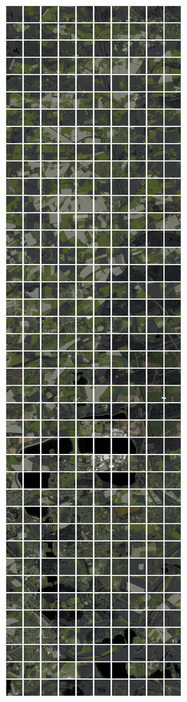 <html>
<div>
<img src="https://github.com/HakkaTjakka/NL_TILE_MAP/blob/main/18/623/-1023/r.6230.-10230.png" height="44" width="44">
<img src="https://github.com/HakkaTjakka/NL_TILE_MAP/blob/main/18/623/-1023/r.6231.-10230.png" height="44" width="44">
<img src="https://github.com/HakkaTjakka/NL_TILE_MAP/blob/main/18/623/-1023/r.6232.-10230.png" height="44" width="44">
<img src="https://github.com/HakkaTjakka/NL_TILE_MAP/blob/main/18/623/-1023/r.6233.-10230.png" height="44" width="44">
<img src="https://github.com/HakkaTjakka/NL_TILE_MAP/blob/main/18/623/-1023/r.6234.-10230.png" height="44" width="44">
<img src="https://github.com/HakkaTjakka/NL_TILE_MAP/blob/main/18/623/-1023/r.6235.-10230.png" height="44" width="44">
<img src="https://github.com/HakkaTjakka/NL_TILE_MAP/blob/main/18/623/-1023/r.6236.-10230.png" height="44" width="44">
<img src="https://github.com/HakkaTjakka/NL_TILE_MAP/blob/main/18/623/-1023/r.6237.-10230.png" height="44" width="44">
<img src="https://github.com/HakkaTjakka/NL_TILE_MAP/blob/main/18/623/-1023/r.6238.-10230.png" height="44" width="44">
<img src="https://github.com/HakkaTjakka/NL_TILE_MAP/blob/main/18/623/-1023/r.6239.-10230.png" height="44" width="44">
<img src="https://github.com/HakkaTjakka/NL_TILE_MAP/blob/main/18/624/-1023/r.6240.-10230.png" height="44" width="44">
<img src="https://github.com/HakkaTjakka/NL_TILE_MAP/blob/main/18/624/-1023/r.6241.-10230.png" height="44" width="44">
<img src="https://github.com/HakkaTjakka/NL_TILE_MAP/blob/main/18/624/-1023/r.6242.-10230.png" height="44" width="44">
<img src="https://github.com/HakkaTjakka/NL_TILE_MAP/blob/main/18/624/-1023/r.6243.-10230.png" height="44" width="44">
<img src="https://github.com/HakkaTjakka/NL_TILE_MAP/blob/main/18/624/-1023/r.6244.-10230.png" height="44" width="44">
<img src="https://github.com/HakkaTjakka/NL_TILE_MAP/blob/main/18/624/-1023/r.6245.-10230.png" height="44" width="44">
<img src="https://github.com/HakkaTjakka/NL_TILE_MAP/blob/main/18/624/-1023/r.6246.-10230.png" height="44" width="44">
<img src="https://github.com/HakkaTjakka/NL_TILE_MAP/blob/main/18/624/-1023/r.6247.-10230.png" height="44" width="44">
<img src="https://github.com/HakkaTjakka/NL_TILE_MAP/blob/main/18/624/-1023/r.6248.-10230.png" height="44" width="44">
<img src="https://github.com/HakkaTjakka/NL_TILE_MAP/blob/main/18/624/-1023/r.6249.-10230.png" height="44" width="44">
<br>
<img src="https://github.com/HakkaTjakka/NL_TILE_MAP/blob/main/18/623/-1023/r.6230.-10229.png" height="44" width="44">
<img src="https://github.com/HakkaTjakka/NL_TILE_MAP/blob/main/18/623/-1023/r.6231.-10229.png" height="44" width="44">
<img src="https://github.com/HakkaTjakka/NL_TILE_MAP/blob/main/18/623/-1023/r.6232.-10229.png" height="44" width="44">
<img src="https://github.com/HakkaTjakka/NL_TILE_MAP/blob/main/18/623/-1023/r.6233.-10229.png" height="44" width="44">
<img src="https://github.com/HakkaTjakka/NL_TILE_MAP/blob/main/18/623/-1023/r.6234.-10229.png" height="44" width="44">
<img src="https://github.com/HakkaTjakka/NL_TILE_MAP/blob/main/18/623/-1023/r.6235.-10229.png" height="44" width="44">
<img src="https://github.com/HakkaTjakka/NL_TILE_MAP/blob/main/18/623/-1023/r.6236.-10229.png" height="44" width="44">
<img src="https://github.com/HakkaTjakka/NL_TILE_MAP/blob/main/18/623/-1023/r.6237.-10229.png" height="44" width="44">
<img src="https://github.com/HakkaTjakka/NL_TILE_MAP/blob/main/18/623/-1023/r.6238.-10229.png" height="44" width="44">
<img src="https://github.com/HakkaTjakka/NL_TILE_MAP/blob/main/18/623/-1023/r.6239.-10229.png" height="44" width="44">
<img src="https://github.com/HakkaTjakka/NL_TILE_MAP/blob/main/18/624/-1023/r.6240.-10229.png" height="44" width="44">
<img src="https://github.com/HakkaTjakka/NL_TILE_MAP/blob/main/18/624/-1023/r.6241.-10229.png" height="44" width="44">
<img src="https://github.com/HakkaTjakka/NL_TILE_MAP/blob/main/18/624/-1023/r.6242.-10229.png" height="44" width="44">
<img src="https://github.com/HakkaTjakka/NL_TILE_MAP/blob/main/18/624/-1023/r.6243.-10229.png" height="44" width="44">
<img src="https://github.com/HakkaTjakka/NL_TILE_MAP/blob/main/18/624/-1023/r.6244.-10229.png" height="44" width="44">
<img src="https://github.com/HakkaTjakka/NL_TILE_MAP/blob/main/18/624/-1023/r.6245.-10229.png" height="44" width="44">
<img src="https://github.com/HakkaTjakka/NL_TILE_MAP/blob/main/18/624/-1023/r.6246.-10229.png" height="44" width="44">
<img src="https://github.com/HakkaTjakka/NL_TILE_MAP/blob/main/18/624/-1023/r.6247.-10229.png" height="44" width="44">
<img src="https://github.com/HakkaTjakka/NL_TILE_MAP/blob/main/18/624/-1023/r.6248.-10229.png" height="44" width="44">
<img src="https://github.com/HakkaTjakka/NL_TILE_MAP/blob/main/18/624/-1023/r.6249.-10229.png" height="44" width="44">
<br>
<img src="https://github.com/HakkaTjakka/NL_TILE_MAP/blob/main/18/623/-1023/r.6230.-10228.png" height="44" width="44">
<img src="https://github.com/HakkaTjakka/NL_TILE_MAP/blob/main/18/623/-1023/r.6231.-10228.png" height="44" width="44">
<img src="https://github.com/HakkaTjakka/NL_TILE_MAP/blob/main/18/623/-1023/r.6232.-10228.png" height="44" width="44">
<img src="https://github.com/HakkaTjakka/NL_TILE_MAP/blob/main/18/623/-1023/r.6233.-10228.png" height="44" width="44">
<img src="https://github.com/HakkaTjakka/NL_TILE_MAP/blob/main/18/623/-1023/r.6234.-10228.png" height="44" width="44">
<img src="https://github.com/HakkaTjakka/NL_TILE_MAP/blob/main/18/623/-1023/r.6235.-10228.png" height="44" width="44">
<img src="https://github.com/HakkaTjakka/NL_TILE_MAP/blob/main/18/623/-1023/r.6236.-10228.png" height="44" width="44">
<img src="https://github.com/HakkaTjakka/NL_TILE_MAP/blob/main/18/623/-1023/r.6237.-10228.png" height="44" width="44">
<img src="https://github.com/HakkaTjakka/NL_TILE_MAP/blob/main/18/623/-1023/r.6238.-10228.png" height="44" width="44">
<img src="https://github.com/HakkaTjakka/NL_TILE_MAP/blob/main/18/623/-1023/r.6239.-10228.png" height="44" width="44">
<img src="https://github.com/HakkaTjakka/NL_TILE_MAP/blob/main/18/624/-1023/r.6240.-10228.png" height="44" width="44">
<img src="https://github.com/HakkaTjakka/NL_TILE_MAP/blob/main/18/624/-1023/r.6241.-10228.png" height="44" width="44">
<img src="https://github.com/HakkaTjakka/NL_TILE_MAP/blob/main/18/624/-1023/r.6242.-10228.png" height="44" width="44">
<img src="https://github.com/HakkaTjakka/NL_TILE_MAP/blob/main/18/624/-1023/r.6243.-10228.png" height="44" width="44">
<img src="https://github.com/HakkaTjakka/NL_TILE_MAP/blob/main/18/624/-1023/r.6244.-10228.png" height="44" width="44">
<img src="https://github.com/HakkaTjakka/NL_TILE_MAP/blob/main/18/624/-1023/r.6245.-10228.png" height="44" width="44">
<img src="https://github.com/HakkaTjakka/NL_TILE_MAP/blob/main/18/624/-1023/r.6246.-10228.png" height="44" width="44">
<img src="https://github.com/HakkaTjakka/NL_TILE_MAP/blob/main/18/624/-1023/r.6247.-10228.png" height="44" width="44">
<img src="https://github.com/HakkaTjakka/NL_TILE_MAP/blob/main/18/624/-1023/r.6248.-10228.png" height="44" width="44">
<img src="https://github.com/HakkaTjakka/NL_TILE_MAP/blob/main/18/624/-1023/r.6249.-10228.png" height="44" width="44">
<br>
<img src="https://github.com/HakkaTjakka/NL_TILE_MAP/blob/main/18/623/-1023/r.6230.-10227.png" height="44" width="44">
<img src="https://github.com/HakkaTjakka/NL_TILE_MAP/blob/main/18/623/-1023/r.6231.-10227.png" height="44" width="44">
<img src="https://github.com/HakkaTjakka/NL_TILE_MAP/blob/main/18/623/-1023/r.6232.-10227.png" height="44" width="44">
<img src="https://github.com/HakkaTjakka/NL_TILE_MAP/blob/main/18/623/-1023/r.6233.-10227.png" height="44" width="44">
<img src="https://github.com/HakkaTjakka/NL_TILE_MAP/blob/main/18/623/-1023/r.6234.-10227.png" height="44" width="44">
<img src="https://github.com/HakkaTjakka/NL_TILE_MAP/blob/main/18/623/-1023/r.6235.-10227.png" height="44" width="44">
<img src="https://github.com/HakkaTjakka/NL_TILE_MAP/blob/main/18/623/-1023/r.6236.-10227.png" height="44" width="44">
<img src="https://github.com/HakkaTjakka/NL_TILE_MAP/blob/main/18/623/-1023/r.6237.-10227.png" height="44" width="44">
<img src="https://github.com/HakkaTjakka/NL_TILE_MAP/blob/main/18/623/-1023/r.6238.-10227.png" height="44" width="44">
<img src="https://github.com/HakkaTjakka/NL_TILE_MAP/blob/main/18/623/-1023/r.6239.-10227.png" height="44" width="44">
<img src="https://github.com/HakkaTjakka/NL_TILE_MAP/blob/main/18/624/-1023/r.6240.-10227.png" height="44" width="44">
<img src="https://github.com/HakkaTjakka/NL_TILE_MAP/blob/main/18/624/-1023/r.6241.-10227.png" height="44" width="44">
<img src="https://github.com/HakkaTjakka/NL_TILE_MAP/blob/main/18/624/-1023/r.6242.-10227.png" height="44" width="44">
<img src="https://github.com/HakkaTjakka/NL_TILE_MAP/blob/main/18/624/-1023/r.6243.-10227.png" height="44" width="44">
<img src="https://github.com/HakkaTjakka/NL_TILE_MAP/blob/main/18/624/-1023/r.6244.-10227.png" height="44" width="44">
<img src="https://github.com/HakkaTjakka/NL_TILE_MAP/blob/main/18/624/-1023/r.6245.-10227.png" height="44" width="44">
<img src="https://github.com/HakkaTjakka/NL_TILE_MAP/blob/main/18/624/-1023/r.6246.-10227.png" height="44" width="44">
<img src="https://github.com/HakkaTjakka/NL_TILE_MAP/blob/main/18/624/-1023/r.6247.-10227.png" height="44" width="44">
<img src="https://github.com/HakkaTjakka/NL_TILE_MAP/blob/main/18/624/-1023/r.6248.-10227.png" height="44" width="44">
<img src="https://github.com/HakkaTjakka/NL_TILE_MAP/blob/main/18/624/-1023/r.6249.-10227.png" height="44" width="44">
<br>
<img src="https://github.com/HakkaTjakka/NL_TILE_MAP/blob/main/18/623/-1023/r.6230.-10226.png" height="44" width="44">
<img src="https://github.com/HakkaTjakka/NL_TILE_MAP/blob/main/18/623/-1023/r.6231.-10226.png" height="44" width="44">
<img src="https://github.com/HakkaTjakka/NL_TILE_MAP/blob/main/18/623/-1023/r.6232.-10226.png" height="44" width="44">
<img src="https://github.com/HakkaTjakka/NL_TILE_MAP/blob/main/18/623/-1023/r.6233.-10226.png" height="44" width="44">
<img src="https://github.com/HakkaTjakka/NL_TILE_MAP/blob/main/18/623/-1023/r.6234.-10226.png" height="44" width="44">
<img src="https://github.com/HakkaTjakka/NL_TILE_MAP/blob/main/18/623/-1023/r.6235.-10226.png" height="44" width="44">
<img src="https://github.com/HakkaTjakka/NL_TILE_MAP/blob/main/18/623/-1023/r.6236.-10226.png" height="44" width="44">
<img src="https://github.com/HakkaTjakka/NL_TILE_MAP/blob/main/18/623/-1023/r.6237.-10226.png" height="44" width="44">
<img src="https://github.com/HakkaTjakka/NL_TILE_MAP/blob/main/18/623/-1023/r.6238.-10226.png" height="44" width="44">
<img src="https://github.com/HakkaTjakka/NL_TILE_MAP/blob/main/18/623/-1023/r.6239.-10226.png" height="44" width="44">
<img src="https://github.com/HakkaTjakka/NL_TILE_MAP/blob/main/18/624/-1023/r.6240.-10226.png" height="44" width="44">
<img src="https://github.com/HakkaTjakka/NL_TILE_MAP/blob/main/18/624/-1023/r.6241.-10226.png" height="44" width="44">
<img src="https://github.com/HakkaTjakka/NL_TILE_MAP/blob/main/18/624/-1023/r.6242.-10226.png" height="44" width="44">
<img src="https://github.com/HakkaTjakka/NL_TILE_MAP/blob/main/18/624/-1023/r.6243.-10226.png" height="44" width="44">
<img src="https://github.com/HakkaTjakka/NL_TILE_MAP/blob/main/18/624/-1023/r.6244.-10226.png" height="44" width="44">
<img src="https://github.com/HakkaTjakka/NL_TILE_MAP/blob/main/18/624/-1023/r.6245.-10226.png" height="44" width="44">
<img src="https://github.com/HakkaTjakka/NL_TILE_MAP/blob/main/18/624/-1023/r.6246.-10226.png" height="44" width="44">
<img src="https://github.com/HakkaTjakka/NL_TILE_MAP/blob/main/18/624/-1023/r.6247.-10226.png" height="44" width="44">
<img src="https://github.com/HakkaTjakka/NL_TILE_MAP/blob/main/18/624/-1023/r.6248.-10226.png" height="44" width="44">
<img src="https://github.com/HakkaTjakka/NL_TILE_MAP/blob/main/18/624/-1023/r.6249.-10226.png" height="44" width="44">
<br>
<img src="https://github.com/HakkaTjakka/NL_TILE_MAP/blob/main/18/623/-1023/r.6230.-10225.png" height="44" width="44">
<img src="https://github.com/HakkaTjakka/NL_TILE_MAP/blob/main/18/623/-1023/r.6231.-10225.png" height="44" width="44">
<img src="https://github.com/HakkaTjakka/NL_TILE_MAP/blob/main/18/623/-1023/r.6232.-10225.png" height="44" width="44">
<img src="https://github.com/HakkaTjakka/NL_TILE_MAP/blob/main/18/623/-1023/r.6233.-10225.png" height="44" width="44">
<img src="https://github.com/HakkaTjakka/NL_TILE_MAP/blob/main/18/623/-1023/r.6234.-10225.png" height="44" width="44">
<img src="https://github.com/HakkaTjakka/NL_TILE_MAP/blob/main/18/623/-1023/r.6235.-10225.png" height="44" width="44">
<img src="https://github.com/HakkaTjakka/NL_TILE_MAP/blob/main/18/623/-1023/r.6236.-10225.png" height="44" width="44">
<img src="https://github.com/HakkaTjakka/NL_TILE_MAP/blob/main/18/623/-1023/r.6237.-10225.png" height="44" width="44">
<img src="https://github.com/HakkaTjakka/NL_TILE_MAP/blob/main/18/623/-1023/r.6238.-10225.png" height="44" width="44">
<img src="https://github.com/HakkaTjakka/NL_TILE_MAP/blob/main/18/623/-1023/r.6239.-10225.png" height="44" width="44">
<img src="https://github.com/HakkaTjakka/NL_TILE_MAP/blob/main/18/624/-1023/r.6240.-10225.png" height="44" width="44">
<img src="https://github.com/HakkaTjakka/NL_TILE_MAP/blob/main/18/624/-1023/r.6241.-10225.png" height="44" width="44">
<img src="https://github.com/HakkaTjakka/NL_TILE_MAP/blob/main/18/624/-1023/r.6242.-10225.png" height="44" width="44">
<img src="https://github.com/HakkaTjakka/NL_TILE_MAP/blob/main/18/624/-1023/r.6243.-10225.png" height="44" width="44">
<img src="https://github.com/HakkaTjakka/NL_TILE_MAP/blob/main/18/624/-1023/r.6244.-10225.png" height="44" width="44">
<img src="https://github.com/HakkaTjakka/NL_TILE_MAP/blob/main/18/624/-1023/r.6245.-10225.png" height="44" width="44">
<img src="https://github.com/HakkaTjakka/NL_TILE_MAP/blob/main/18/624/-1023/r.6246.-10225.png" height="44" width="44">
<img src="https://github.com/HakkaTjakka/NL_TILE_MAP/blob/main/18/624/-1023/r.6247.-10225.png" height="44" width="44">
<img src="https://github.com/HakkaTjakka/NL_TILE_MAP/blob/main/18/624/-1023/r.6248.-10225.png" height="44" width="44">
<img src="https://github.com/HakkaTjakka/NL_TILE_MAP/blob/main/18/624/-1023/r.6249.-10225.png" height="44" width="44">
<br>
<img src="https://github.com/HakkaTjakka/NL_TILE_MAP/blob/main/18/623/-1023/r.6230.-10224.png" height="44" width="44">
<img src="https://github.com/HakkaTjakka/NL_TILE_MAP/blob/main/18/623/-1023/r.6231.-10224.png" height="44" width="44">
<img src="https://github.com/HakkaTjakka/NL_TILE_MAP/blob/main/18/623/-1023/r.6232.-10224.png" height="44" width="44">
<img src="https://github.com/HakkaTjakka/NL_TILE_MAP/blob/main/18/623/-1023/r.6233.-10224.png" height="44" width="44">
<img src="https://github.com/HakkaTjakka/NL_TILE_MAP/blob/main/18/623/-1023/r.6234.-10224.png" height="44" width="44">
<img src="https://github.com/HakkaTjakka/NL_TILE_MAP/blob/main/18/623/-1023/r.6235.-10224.png" height="44" width="44">
<img src="https://github.com/HakkaTjakka/NL_TILE_MAP/blob/main/18/623/-1023/r.6236.-10224.png" height="44" width="44">
<img src="https://github.com/HakkaTjakka/NL_TILE_MAP/blob/main/18/623/-1023/r.6237.-10224.png" height="44" width="44">
<img src="https://github.com/HakkaTjakka/NL_TILE_MAP/blob/main/18/623/-1023/r.6238.-10224.png" height="44" width="44">
<img src="https://github.com/HakkaTjakka/NL_TILE_MAP/blob/main/18/623/-1023/r.6239.-10224.png" height="44" width="44">
<img src="https://github.com/HakkaTjakka/NL_TILE_MAP/blob/main/18/624/-1023/r.6240.-10224.png" height="44" width="44">
<img src="https://github.com/HakkaTjakka/NL_TILE_MAP/blob/main/18/624/-1023/r.6241.-10224.png" height="44" width="44">
<img src="https://github.com/HakkaTjakka/NL_TILE_MAP/blob/main/18/624/-1023/r.6242.-10224.png" height="44" width="44">
<img src="https://github.com/HakkaTjakka/NL_TILE_MAP/blob/main/18/624/-1023/r.6243.-10224.png" height="44" width="44">
<img src="https://github.com/HakkaTjakka/NL_TILE_MAP/blob/main/18/624/-1023/r.6244.-10224.png" height="44" width="44">
<img src="https://github.com/HakkaTjakka/NL_TILE_MAP/blob/main/18/624/-1023/r.6245.-10224.png" height="44" width="44">
<img src="https://github.com/HakkaTjakka/NL_TILE_MAP/blob/main/18/624/-1023/r.6246.-10224.png" height="44" width="44">
<img src="https://github.com/HakkaTjakka/NL_TILE_MAP/blob/main/18/624/-1023/r.6247.-10224.png" height="44" width="44">
<img src="https://github.com/HakkaTjakka/NL_TILE_MAP/blob/main/18/624/-1023/r.6248.-10224.png" height="44" width="44">
<img src="https://github.com/HakkaTjakka/NL_TILE_MAP/blob/main/18/624/-1023/r.6249.-10224.png" height="44" width="44">
<br>
<img src="https://github.com/HakkaTjakka/NL_TILE_MAP/blob/main/18/623/-1023/r.6230.-10223.png" height="44" width="44">
<img src="https://github.com/HakkaTjakka/NL_TILE_MAP/blob/main/18/623/-1023/r.6231.-10223.png" height="44" width="44">
<img src="https://github.com/HakkaTjakka/NL_TILE_MAP/blob/main/18/623/-1023/r.6232.-10223.png" height="44" width="44">
<img src="https://github.com/HakkaTjakka/NL_TILE_MAP/blob/main/18/623/-1023/r.6233.-10223.png" height="44" width="44">
<img src="https://github.com/HakkaTjakka/NL_TILE_MAP/blob/main/18/623/-1023/r.6234.-10223.png" height="44" width="44">
<img src="https://github.com/HakkaTjakka/NL_TILE_MAP/blob/main/18/623/-1023/r.6235.-10223.png" height="44" width="44">
<img src="https://github.com/HakkaTjakka/NL_TILE_MAP/blob/main/18/623/-1023/r.6236.-10223.png" height="44" width="44">
<img src="https://github.com/HakkaTjakka/NL_TILE_MAP/blob/main/18/623/-1023/r.6237.-10223.png" height="44" width="44">
<img src="https://github.com/HakkaTjakka/NL_TILE_MAP/blob/main/18/623/-1023/r.6238.-10223.png" height="44" width="44">
<img src="https://github.com/HakkaTjakka/NL_TILE_MAP/blob/main/18/623/-1023/r.6239.-10223.png" height="44" width="44">
<img src="https://github.com/HakkaTjakka/NL_TILE_MAP/blob/main/18/624/-1023/r.6240.-10223.png" height="44" width="44">
<img src="https://github.com/HakkaTjakka/NL_TILE_MAP/blob/main/18/624/-1023/r.6241.-10223.png" height="44" width="44">
<img src="https://github.com/HakkaTjakka/NL_TILE_MAP/blob/main/18/624/-1023/r.6242.-10223.png" height="44" width="44">
<img src="https://github.com/HakkaTjakka/NL_TILE_MAP/blob/main/18/624/-1023/r.6243.-10223.png" height="44" width="44">
<img src="https://github.com/HakkaTjakka/NL_TILE_MAP/blob/main/18/624/-1023/r.6244.-10223.png" height="44" width="44">
<img src="https://github.com/HakkaTjakka/NL_TILE_MAP/blob/main/18/624/-1023/r.6245.-10223.png" height="44" width="44">
<img src="https://github.com/HakkaTjakka/NL_TILE_MAP/blob/main/18/624/-1023/r.6246.-10223.png" height="44" width="44">
<img src="https://github.com/HakkaTjakka/NL_TILE_MAP/blob/main/18/624/-1023/r.6247.-10223.png" height="44" width="44">
<img src="https://github.com/HakkaTjakka/NL_TILE_MAP/blob/main/18/624/-1023/r.6248.-10223.png" height="44" width="44">
<img src="https://github.com/HakkaTjakka/NL_TILE_MAP/blob/main/18/624/-1023/r.6249.-10223.png" height="44" width="44">
<br>
<img src="https://github.com/HakkaTjakka/NL_TILE_MAP/blob/main/18/623/-1023/r.6230.-10222.png" height="44" width="44">
<img src="https://github.com/HakkaTjakka/NL_TILE_MAP/blob/main/18/623/-1023/r.6231.-10222.png" height="44" width="44">
<img src="https://github.com/HakkaTjakka/NL_TILE_MAP/blob/main/18/623/-1023/r.6232.-10222.png" height="44" width="44">
<img src="https://github.com/HakkaTjakka/NL_TILE_MAP/blob/main/18/623/-1023/r.6233.-10222.png" height="44" width="44">
<img src="https://github.com/HakkaTjakka/NL_TILE_MAP/blob/main/18/623/-1023/r.6234.-10222.png" height="44" width="44">
<img src="https://github.com/HakkaTjakka/NL_TILE_MAP/blob/main/18/623/-1023/r.6235.-10222.png" height="44" width="44">
<img src="https://github.com/HakkaTjakka/NL_TILE_MAP/blob/main/18/623/-1023/r.6236.-10222.png" height="44" width="44">
<img src="https://github.com/HakkaTjakka/NL_TILE_MAP/blob/main/18/623/-1023/r.6237.-10222.png" height="44" width="44">
<img src="https://github.com/HakkaTjakka/NL_TILE_MAP/blob/main/18/623/-1023/r.6238.-10222.png" height="44" width="44">
<img src="https://github.com/HakkaTjakka/NL_TILE_MAP/blob/main/18/623/-1023/r.6239.-10222.png" height="44" width="44">
<img src="https://github.com/HakkaTjakka/NL_TILE_MAP/blob/main/18/624/-1023/r.6240.-10222.png" height="44" width="44">
<img src="https://github.com/HakkaTjakka/NL_TILE_MAP/blob/main/18/624/-1023/r.6241.-10222.png" height="44" width="44">
<img src="https://github.com/HakkaTjakka/NL_TILE_MAP/blob/main/18/624/-1023/r.6242.-10222.png" height="44" width="44">
<img src="https://github.com/HakkaTjakka/NL_TILE_MAP/blob/main/18/624/-1023/r.6243.-10222.png" height="44" width="44">
<img src="https://github.com/HakkaTjakka/NL_TILE_MAP/blob/main/18/624/-1023/r.6244.-10222.png" height="44" width="44">
<img src="https://github.com/HakkaTjakka/NL_TILE_MAP/blob/main/18/624/-1023/r.6245.-10222.png" height="44" width="44">
<img src="https://github.com/HakkaTjakka/NL_TILE_MAP/blob/main/18/624/-1023/r.6246.-10222.png" height="44" width="44">
<img src="https://github.com/HakkaTjakka/NL_TILE_MAP/blob/main/18/624/-1023/r.6247.-10222.png" height="44" width="44">
<img src="https://github.com/HakkaTjakka/NL_TILE_MAP/blob/main/18/624/-1023/r.6248.-10222.png" height="44" width="44">
<img src="https://github.com/HakkaTjakka/NL_TILE_MAP/blob/main/18/624/-1023/r.6249.-10222.png" height="44" width="44">
<br>
<img src="https://github.com/HakkaTjakka/NL_TILE_MAP/blob/main/18/623/-1023/r.6230.-10221.png" height="44" width="44">
<img src="https://github.com/HakkaTjakka/NL_TILE_MAP/blob/main/18/623/-1023/r.6231.-10221.png" height="44" width="44">
<img src="https://github.com/HakkaTjakka/NL_TILE_MAP/blob/main/18/623/-1023/r.6232.-10221.png" height="44" width="44">
<img src="https://github.com/HakkaTjakka/NL_TILE_MAP/blob/main/18/623/-1023/r.6233.-10221.png" height="44" width="44">
<img src="https://github.com/HakkaTjakka/NL_TILE_MAP/blob/main/18/623/-1023/r.6234.-10221.png" height="44" width="44">
<img src="https://github.com/HakkaTjakka/NL_TILE_MAP/blob/main/18/623/-1023/r.6235.-10221.png" height="44" width="44">
<img src="https://github.com/HakkaTjakka/NL_TILE_MAP/blob/main/18/623/-1023/r.6236.-10221.png" height="44" width="44">
<img src="https://github.com/HakkaTjakka/NL_TILE_MAP/blob/main/18/623/-1023/r.6237.-10221.png" height="44" width="44">
<img src="https://github.com/HakkaTjakka/NL_TILE_MAP/blob/main/18/623/-1023/r.6238.-10221.png" height="44" width="44">
<img src="https://github.com/HakkaTjakka/NL_TILE_MAP/blob/main/18/623/-1023/r.6239.-10221.png" height="44" width="44">
<img src="https://github.com/HakkaTjakka/NL_TILE_MAP/blob/main/18/624/-1023/r.6240.-10221.png" height="44" width="44">
<img src="https://github.com/HakkaTjakka/NL_TILE_MAP/blob/main/18/624/-1023/r.6241.-10221.png" height="44" width="44">
<img src="https://github.com/HakkaTjakka/NL_TILE_MAP/blob/main/18/624/-1023/r.6242.-10221.png" height="44" width="44">
<img src="https://github.com/HakkaTjakka/NL_TILE_MAP/blob/main/18/624/-1023/r.6243.-10221.png" height="44" width="44">
<img src="https://github.com/HakkaTjakka/NL_TILE_MAP/blob/main/18/624/-1023/r.6244.-10221.png" height="44" width="44">
<img src="https://github.com/HakkaTjakka/NL_TILE_MAP/blob/main/18/624/-1023/r.6245.-10221.png" height="44" width="44">
<img src="https://github.com/HakkaTjakka/NL_TILE_MAP/blob/main/18/624/-1023/r.6246.-10221.png" height="44" width="44">
<img src="https://github.com/HakkaTjakka/NL_TILE_MAP/blob/main/18/624/-1023/r.6247.-10221.png" height="44" width="44">
<img src="https://github.com/HakkaTjakka/NL_TILE_MAP/blob/main/18/624/-1023/r.6248.-10221.png" height="44" width="44">
<img src="https://github.com/HakkaTjakka/NL_TILE_MAP/blob/main/18/624/-1023/r.6249.-10221.png" height="44" width="44">
<br>
<img src="https://github.com/HakkaTjakka/NL_TILE_MAP/blob/main/18/623/-1022/r.6230.-10220.png" height="44" width="44">
<img src="https://github.com/HakkaTjakka/NL_TILE_MAP/blob/main/18/623/-1022/r.6231.-10220.png" height="44" width="44">
<img src="https://github.com/HakkaTjakka/NL_TILE_MAP/blob/main/18/623/-1022/r.6232.-10220.png" height="44" width="44">
<img src="https://github.com/HakkaTjakka/NL_TILE_MAP/blob/main/18/623/-1022/r.6233.-10220.png" height="44" width="44">
<img src="https://github.com/HakkaTjakka/NL_TILE_MAP/blob/main/18/623/-1022/r.6234.-10220.png" height="44" width="44">
<img src="https://github.com/HakkaTjakka/NL_TILE_MAP/blob/main/18/623/-1022/r.6235.-10220.png" height="44" width="44">
<img src="https://github.com/HakkaTjakka/NL_TILE_MAP/blob/main/18/623/-1022/r.6236.-10220.png" height="44" width="44">
<img src="https://github.com/HakkaTjakka/NL_TILE_MAP/blob/main/18/623/-1022/r.6237.-10220.png" height="44" width="44">
<img src="https://github.com/HakkaTjakka/NL_TILE_MAP/blob/main/18/623/-1022/r.6238.-10220.png" height="44" width="44">
<img src="https://github.com/HakkaTjakka/NL_TILE_MAP/blob/main/18/623/-1022/r.6239.-10220.png" height="44" width="44">
<img src="https://github.com/HakkaTjakka/NL_TILE_MAP/blob/main/18/624/-1022/r.6240.-10220.png" height="44" width="44">
<img src="https://github.com/HakkaTjakka/NL_TILE_MAP/blob/main/18/624/-1022/r.6241.-10220.png" height="44" width="44">
<img src="https://github.com/HakkaTjakka/NL_TILE_MAP/blob/main/18/624/-1022/r.6242.-10220.png" height="44" width="44">
<img src="https://github.com/HakkaTjakka/NL_TILE_MAP/blob/main/18/624/-1022/r.6243.-10220.png" height="44" width="44">
<img src="https://github.com/HakkaTjakka/NL_TILE_MAP/blob/main/18/624/-1022/r.6244.-10220.png" height="44" width="44">
<img src="https://github.com/HakkaTjakka/NL_TILE_MAP/blob/main/18/624/-1022/r.6245.-10220.png" height="44" width="44">
<img src="https://github.com/HakkaTjakka/NL_TILE_MAP/blob/main/18/624/-1022/r.6246.-10220.png" height="44" width="44">
<img src="https://github.com/HakkaTjakka/NL_TILE_MAP/blob/main/18/624/-1022/r.6247.-10220.png" height="44" width="44">
<img src="https://github.com/HakkaTjakka/NL_TILE_MAP/blob/main/18/624/-1022/r.6248.-10220.png" height="44" width="44">
<img src="https://github.com/HakkaTjakka/NL_TILE_MAP/blob/main/18/624/-1022/r.6249.-10220.png" height="44" width="44">
<br>
<img src="https://github.com/HakkaTjakka/NL_TILE_MAP/blob/main/18/623/-1022/r.6230.-10219.png" height="44" width="44">
<img src="https://github.com/HakkaTjakka/NL_TILE_MAP/blob/main/18/623/-1022/r.6231.-10219.png" height="44" width="44">
<img src="https://github.com/HakkaTjakka/NL_TILE_MAP/blob/main/18/623/-1022/r.6232.-10219.png" height="44" width="44">
<img src="https://github.com/HakkaTjakka/NL_TILE_MAP/blob/main/18/623/-1022/r.6233.-10219.png" height="44" width="44">
<img src="https://github.com/HakkaTjakka/NL_TILE_MAP/blob/main/18/623/-1022/r.6234.-10219.png" height="44" width="44">
<img src="https://github.com/HakkaTjakka/NL_TILE_MAP/blob/main/18/623/-1022/r.6235.-10219.png" height="44" width="44">
<img src="https://github.com/HakkaTjakka/NL_TILE_MAP/blob/main/18/623/-1022/r.6236.-10219.png" height="44" width="44">
<img src="https://github.com/HakkaTjakka/NL_TILE_MAP/blob/main/18/623/-1022/r.6237.-10219.png" height="44" width="44">
<img src="https://github.com/HakkaTjakka/NL_TILE_MAP/blob/main/18/623/-1022/r.6238.-10219.png" height="44" width="44">
<img src="https://github.com/HakkaTjakka/NL_TILE_MAP/blob/main/18/623/-1022/r.6239.-10219.png" height="44" width="44">
<img src="https://github.com/HakkaTjakka/NL_TILE_MAP/blob/main/18/624/-1022/r.6240.-10219.png" height="44" width="44">
<img src="https://github.com/HakkaTjakka/NL_TILE_MAP/blob/main/18/624/-1022/r.6241.-10219.png" height="44" width="44">
<img src="https://github.com/HakkaTjakka/NL_TILE_MAP/blob/main/18/624/-1022/r.6242.-10219.png" height="44" width="44">
<img src="https://github.com/HakkaTjakka/NL_TILE_MAP/blob/main/18/624/-1022/r.6243.-10219.png" height="44" width="44">
<img src="https://github.com/HakkaTjakka/NL_TILE_MAP/blob/main/18/624/-1022/r.6244.-10219.png" height="44" width="44">
<img src="https://github.com/HakkaTjakka/NL_TILE_MAP/blob/main/18/624/-1022/r.6245.-10219.png" height="44" width="44">
<img src="https://github.com/HakkaTjakka/NL_TILE_MAP/blob/main/18/624/-1022/r.6246.-10219.png" height="44" width="44">
<img src="https://github.com/HakkaTjakka/NL_TILE_MAP/blob/main/18/624/-1022/r.6247.-10219.png" height="44" width="44">
<img src="https://github.com/HakkaTjakka/NL_TILE_MAP/blob/main/18/624/-1022/r.6248.-10219.png" height="44" width="44">
<img src="https://github.com/HakkaTjakka/NL_TILE_MAP/blob/main/18/624/-1022/r.6249.-10219.png" height="44" width="44">
<br>
<img src="https://github.com/HakkaTjakka/NL_TILE_MAP/blob/main/18/623/-1022/r.6230.-10218.png" height="44" width="44">
<img src="https://github.com/HakkaTjakka/NL_TILE_MAP/blob/main/18/623/-1022/r.6231.-10218.png" height="44" width="44">
<img src="https://github.com/HakkaTjakka/NL_TILE_MAP/blob/main/18/623/-1022/r.6232.-10218.png" height="44" width="44">
<img src="https://github.com/HakkaTjakka/NL_TILE_MAP/blob/main/18/623/-1022/r.6233.-10218.png" height="44" width="44">
<img src="https://github.com/HakkaTjakka/NL_TILE_MAP/blob/main/18/623/-1022/r.6234.-10218.png" height="44" width="44">
<img src="https://github.com/HakkaTjakka/NL_TILE_MAP/blob/main/18/623/-1022/r.6235.-10218.png" height="44" width="44">
<img src="https://github.com/HakkaTjakka/NL_TILE_MAP/blob/main/18/623/-1022/r.6236.-10218.png" height="44" width="44">
<img src="https://github.com/HakkaTjakka/NL_TILE_MAP/blob/main/18/623/-1022/r.6237.-10218.png" height="44" width="44">
<img src="https://github.com/HakkaTjakka/NL_TILE_MAP/blob/main/18/623/-1022/r.6238.-10218.png" height="44" width="44">
<img src="https://github.com/HakkaTjakka/NL_TILE_MAP/blob/main/18/623/-1022/r.6239.-10218.png" height="44" width="44">
<img src="https://github.com/HakkaTjakka/NL_TILE_MAP/blob/main/18/624/-1022/r.6240.-10218.png" height="44" width="44">
<img src="https://github.com/HakkaTjakka/NL_TILE_MAP/blob/main/18/624/-1022/r.6241.-10218.png" height="44" width="44">
<img src="https://github.com/HakkaTjakka/NL_TILE_MAP/blob/main/18/624/-1022/r.6242.-10218.png" height="44" width="44">
<img src="https://github.com/HakkaTjakka/NL_TILE_MAP/blob/main/18/624/-1022/r.6243.-10218.png" height="44" width="44">
<img src="https://github.com/HakkaTjakka/NL_TILE_MAP/blob/main/18/624/-1022/r.6244.-10218.png" height="44" width="44">
<img src="https://github.com/HakkaTjakka/NL_TILE_MAP/blob/main/18/624/-1022/r.6245.-10218.png" height="44" width="44">
<img src="https://github.com/HakkaTjakka/NL_TILE_MAP/blob/main/18/624/-1022/r.6246.-10218.png" height="44" width="44">
<img src="https://github.com/HakkaTjakka/NL_TILE_MAP/blob/main/18/624/-1022/r.6247.-10218.png" height="44" width="44">
<img src="https://github.com/HakkaTjakka/NL_TILE_MAP/blob/main/18/624/-1022/r.6248.-10218.png" height="44" width="44">
<img src="https://github.com/HakkaTjakka/NL_TILE_MAP/blob/main/18/624/-1022/r.6249.-10218.png" height="44" width="44">
<br>
<img src="https://github.com/HakkaTjakka/NL_TILE_MAP/blob/main/18/623/-1022/r.6230.-10217.png" height="44" width="44">
<img src="https://github.com/HakkaTjakka/NL_TILE_MAP/blob/main/18/623/-1022/r.6231.-10217.png" height="44" width="44">
<img src="https://github.com/HakkaTjakka/NL_TILE_MAP/blob/main/18/623/-1022/r.6232.-10217.png" height="44" width="44">
<img src="https://github.com/HakkaTjakka/NL_TILE_MAP/blob/main/18/623/-1022/r.6233.-10217.png" height="44" width="44">
<img src="https://github.com/HakkaTjakka/NL_TILE_MAP/blob/main/18/623/-1022/r.6234.-10217.png" height="44" width="44">
<img src="https://github.com/HakkaTjakka/NL_TILE_MAP/blob/main/18/623/-1022/r.6235.-10217.png" height="44" width="44">
<img src="https://github.com/HakkaTjakka/NL_TILE_MAP/blob/main/18/623/-1022/r.6236.-10217.png" height="44" width="44">
<img src="https://github.com/HakkaTjakka/NL_TILE_MAP/blob/main/18/623/-1022/r.6237.-10217.png" height="44" width="44">
<img src="https://github.com/HakkaTjakka/NL_TILE_MAP/blob/main/18/623/-1022/r.6238.-10217.png" height="44" width="44">
<img src="https://github.com/HakkaTjakka/NL_TILE_MAP/blob/main/18/623/-1022/r.6239.-10217.png" height="44" width="44">
<img src="https://github.com/HakkaTjakka/NL_TILE_MAP/blob/main/18/624/-1022/r.6240.-10217.png" height="44" width="44">
<img src="https://github.com/HakkaTjakka/NL_TILE_MAP/blob/main/18/624/-1022/r.6241.-10217.png" height="44" width="44">
<img src="https://github.com/HakkaTjakka/NL_TILE_MAP/blob/main/18/624/-1022/r.6242.-10217.png" height="44" width="44">
<img src="https://github.com/HakkaTjakka/NL_TILE_MAP/blob/main/18/624/-1022/r.6243.-10217.png" height="44" width="44">
<img src="https://github.com/HakkaTjakka/NL_TILE_MAP/blob/main/18/624/-1022/r.6244.-10217.png" height="44" width="44">
<img src="https://github.com/HakkaTjakka/NL_TILE_MAP/blob/main/18/624/-1022/r.6245.-10217.png" height="44" width="44">
<img src="https://github.com/HakkaTjakka/NL_TILE_MAP/blob/main/18/624/-1022/r.6246.-10217.png" height="44" width="44">
<img src="https://github.com/HakkaTjakka/NL_TILE_MAP/blob/main/18/624/-1022/r.6247.-10217.png" height="44" width="44">
<img src="https://github.com/HakkaTjakka/NL_TILE_MAP/blob/main/18/624/-1022/r.6248.-10217.png" height="44" width="44">
<img src="https://github.com/HakkaTjakka/NL_TILE_MAP/blob/main/18/624/-1022/r.6249.-10217.png" height="44" width="44">
<br>
<img src="https://github.com/HakkaTjakka/NL_TILE_MAP/blob/main/18/623/-1022/r.6230.-10216.png" height="44" width="44">
<img src="https://github.com/HakkaTjakka/NL_TILE_MAP/blob/main/18/623/-1022/r.6231.-10216.png" height="44" width="44">
<img src="https://github.com/HakkaTjakka/NL_TILE_MAP/blob/main/18/623/-1022/r.6232.-10216.png" height="44" width="44">
<img src="https://github.com/HakkaTjakka/NL_TILE_MAP/blob/main/18/623/-1022/r.6233.-10216.png" height="44" width="44">
<img src="https://github.com/HakkaTjakka/NL_TILE_MAP/blob/main/18/623/-1022/r.6234.-10216.png" height="44" width="44">
<img src="https://github.com/HakkaTjakka/NL_TILE_MAP/blob/main/18/623/-1022/r.6235.-10216.png" height="44" width="44">
<img src="https://github.com/HakkaTjakka/NL_TILE_MAP/blob/main/18/623/-1022/r.6236.-10216.png" height="44" width="44">
<img src="https://github.com/HakkaTjakka/NL_TILE_MAP/blob/main/18/623/-1022/r.6237.-10216.png" height="44" width="44">
<img src="https://github.com/HakkaTjakka/NL_TILE_MAP/blob/main/18/623/-1022/r.6238.-10216.png" height="44" width="44">
<img src="https://github.com/HakkaTjakka/NL_TILE_MAP/blob/main/18/623/-1022/r.6239.-10216.png" height="44" width="44">
<img src="https://github.com/HakkaTjakka/NL_TILE_MAP/blob/main/18/624/-1022/r.6240.-10216.png" height="44" width="44">
<img src="https://github.com/HakkaTjakka/NL_TILE_MAP/blob/main/18/624/-1022/r.6241.-10216.png" height="44" width="44">
<img src="https://github.com/HakkaTjakka/NL_TILE_MAP/blob/main/18/624/-1022/r.6242.-10216.png" height="44" width="44">
<img src="https://github.com/HakkaTjakka/NL_TILE_MAP/blob/main/18/624/-1022/r.6243.-10216.png" height="44" width="44">
<img src="https://github.com/HakkaTjakka/NL_TILE_MAP/blob/main/18/624/-1022/r.6244.-10216.png" height="44" width="44">
<img src="https://github.com/HakkaTjakka/NL_TILE_MAP/blob/main/18/624/-1022/r.6245.-10216.png" height="44" width="44">
<img src="https://github.com/HakkaTjakka/NL_TILE_MAP/blob/main/18/624/-1022/r.6246.-10216.png" height="44" width="44">
<img src="https://github.com/HakkaTjakka/NL_TILE_MAP/blob/main/18/624/-1022/r.6247.-10216.png" height="44" width="44">
<img src="https://github.com/HakkaTjakka/NL_TILE_MAP/blob/main/18/624/-1022/r.6248.-10216.png" height="44" width="44">
<img src="https://github.com/HakkaTjakka/NL_TILE_MAP/blob/main/18/624/-1022/r.6249.-10216.png" height="44" width="44">
<br>
<img src="https://github.com/HakkaTjakka/NL_TILE_MAP/blob/main/18/623/-1022/r.6230.-10215.png" height="44" width="44">
<img src="https://github.com/HakkaTjakka/NL_TILE_MAP/blob/main/18/623/-1022/r.6231.-10215.png" height="44" width="44">
<img src="https://github.com/HakkaTjakka/NL_TILE_MAP/blob/main/18/623/-1022/r.6232.-10215.png" height="44" width="44">
<img src="https://github.com/HakkaTjakka/NL_TILE_MAP/blob/main/18/623/-1022/r.6233.-10215.png" height="44" width="44">
<img src="https://github.com/HakkaTjakka/NL_TILE_MAP/blob/main/18/623/-1022/r.6234.-10215.png" height="44" width="44">
<img src="https://github.com/HakkaTjakka/NL_TILE_MAP/blob/main/18/623/-1022/r.6235.-10215.png" height="44" width="44">
<img src="https://github.com/HakkaTjakka/NL_TILE_MAP/blob/main/18/623/-1022/r.6236.-10215.png" height="44" width="44">
<img src="https://github.com/HakkaTjakka/NL_TILE_MAP/blob/main/18/623/-1022/r.6237.-10215.png" height="44" width="44">
<img src="https://github.com/HakkaTjakka/NL_TILE_MAP/blob/main/18/623/-1022/r.6238.-10215.png" height="44" width="44">
<img src="https://github.com/HakkaTjakka/NL_TILE_MAP/blob/main/18/623/-1022/r.6239.-10215.png" height="44" width="44">
<img src="https://github.com/HakkaTjakka/NL_TILE_MAP/blob/main/18/624/-1022/r.6240.-10215.png" height="44" width="44">
<img src="https://github.com/HakkaTjakka/NL_TILE_MAP/blob/main/18/624/-1022/r.6241.-10215.png" height="44" width="44">
<img src="https://github.com/HakkaTjakka/NL_TILE_MAP/blob/main/18/624/-1022/r.6242.-10215.png" height="44" width="44">
<img src="https://github.com/HakkaTjakka/NL_TILE_MAP/blob/main/18/624/-1022/r.6243.-10215.png" height="44" width="44">
<img src="https://github.com/HakkaTjakka/NL_TILE_MAP/blob/main/18/624/-1022/r.6244.-10215.png" height="44" width="44">
<img src="https://github.com/HakkaTjakka/NL_TILE_MAP/blob/main/18/624/-1022/r.6245.-10215.png" height="44" width="44">
<img src="https://github.com/HakkaTjakka/NL_TILE_MAP/blob/main/18/624/-1022/r.6246.-10215.png" height="44" width="44">
<img src="https://github.com/HakkaTjakka/NL_TILE_MAP/blob/main/18/624/-1022/r.6247.-10215.png" height="44" width="44">
<img src="https://github.com/HakkaTjakka/NL_TILE_MAP/blob/main/18/624/-1022/r.6248.-10215.png" height="44" width="44">
<img src="https://github.com/HakkaTjakka/NL_TILE_MAP/blob/main/18/624/-1022/r.6249.-10215.png" height="44" width="44">
<br>
<img src="https://github.com/HakkaTjakka/NL_TILE_MAP/blob/main/18/623/-1022/r.6230.-10214.png" height="44" width="44">
<img src="https://github.com/HakkaTjakka/NL_TILE_MAP/blob/main/18/623/-1022/r.6231.-10214.png" height="44" width="44">
<img src="https://github.com/HakkaTjakka/NL_TILE_MAP/blob/main/18/623/-1022/r.6232.-10214.png" height="44" width="44">
<img src="https://github.com/HakkaTjakka/NL_TILE_MAP/blob/main/18/623/-1022/r.6233.-10214.png" height="44" width="44">
<img src="https://github.com/HakkaTjakka/NL_TILE_MAP/blob/main/18/623/-1022/r.6234.-10214.png" height="44" width="44">
<img src="https://github.com/HakkaTjakka/NL_TILE_MAP/blob/main/18/623/-1022/r.6235.-10214.png" height="44" width="44">
<img src="https://github.com/HakkaTjakka/NL_TILE_MAP/blob/main/18/623/-1022/r.6236.-10214.png" height="44" width="44">
<img src="https://github.com/HakkaTjakka/NL_TILE_MAP/blob/main/18/623/-1022/r.6237.-10214.png" height="44" width="44">
<img src="https://github.com/HakkaTjakka/NL_TILE_MAP/blob/main/18/623/-1022/r.6238.-10214.png" height="44" width="44">
<img src="https://github.com/HakkaTjakka/NL_TILE_MAP/blob/main/18/623/-1022/r.6239.-10214.png" height="44" width="44">
<img src="https://github.com/HakkaTjakka/NL_TILE_MAP/blob/main/18/624/-1022/r.6240.-10214.png" height="44" width="44">
<img src="https://github.com/HakkaTjakka/NL_TILE_MAP/blob/main/18/624/-1022/r.6241.-10214.png" height="44" width="44">
<img src="https://github.com/HakkaTjakka/NL_TILE_MAP/blob/main/18/624/-1022/r.6242.-10214.png" height="44" width="44">
<img src="https://github.com/HakkaTjakka/NL_TILE_MAP/blob/main/18/624/-1022/r.6243.-10214.png" height="44" width="44">
<img src="https://github.com/HakkaTjakka/NL_TILE_MAP/blob/main/18/624/-1022/r.6244.-10214.png" height="44" width="44">
<img src="https://github.com/HakkaTjakka/NL_TILE_MAP/blob/main/18/624/-1022/r.6245.-10214.png" height="44" width="44">
<img src="https://github.com/HakkaTjakka/NL_TILE_MAP/blob/main/18/624/-1022/r.6246.-10214.png" height="44" width="44">
<img src="https://github.com/HakkaTjakka/NL_TILE_MAP/blob/main/18/624/-1022/r.6247.-10214.png" height="44" width="44">
<img src="https://github.com/HakkaTjakka/NL_TILE_MAP/blob/main/18/624/-1022/r.6248.-10214.png" height="44" width="44">
<img src="https://github.com/HakkaTjakka/NL_TILE_MAP/blob/main/18/624/-1022/r.6249.-10214.png" height="44" width="44">
<br>
<img src="https://github.com/HakkaTjakka/NL_TILE_MAP/blob/main/18/623/-1022/r.6230.-10213.png" height="44" width="44">
<img src="https://github.com/HakkaTjakka/NL_TILE_MAP/blob/main/18/623/-1022/r.6231.-10213.png" height="44" width="44">
<img src="https://github.com/HakkaTjakka/NL_TILE_MAP/blob/main/18/623/-1022/r.6232.-10213.png" height="44" width="44">
<img src="https://github.com/HakkaTjakka/NL_TILE_MAP/blob/main/18/623/-1022/r.6233.-10213.png" height="44" width="44">
<img src="https://github.com/HakkaTjakka/NL_TILE_MAP/blob/main/18/623/-1022/r.6234.-10213.png" height="44" width="44">
<img src="https://github.com/HakkaTjakka/NL_TILE_MAP/blob/main/18/623/-1022/r.6235.-10213.png" height="44" width="44">
<img src="https://github.com/HakkaTjakka/NL_TILE_MAP/blob/main/18/623/-1022/r.6236.-10213.png" height="44" width="44">
<img src="https://github.com/HakkaTjakka/NL_TILE_MAP/blob/main/18/623/-1022/r.6237.-10213.png" height="44" width="44">
<img src="https://github.com/HakkaTjakka/NL_TILE_MAP/blob/main/18/623/-1022/r.6238.-10213.png" height="44" width="44">
<img src="https://github.com/HakkaTjakka/NL_TILE_MAP/blob/main/18/623/-1022/r.6239.-10213.png" height="44" width="44">
<img src="https://github.com/HakkaTjakka/NL_TILE_MAP/blob/main/18/624/-1022/r.6240.-10213.png" height="44" width="44">
<img src="https://github.com/HakkaTjakka/NL_TILE_MAP/blob/main/18/624/-1022/r.6241.-10213.png" height="44" width="44">
<img src="https://github.com/HakkaTjakka/NL_TILE_MAP/blob/main/18/624/-1022/r.6242.-10213.png" height="44" width="44">
<img src="https://github.com/HakkaTjakka/NL_TILE_MAP/blob/main/18/624/-1022/r.6243.-10213.png" height="44" width="44">
<img src="https://github.com/HakkaTjakka/NL_TILE_MAP/blob/main/18/624/-1022/r.6244.-10213.png" height="44" width="44">
<img src="https://github.com/HakkaTjakka/NL_TILE_MAP/blob/main/18/624/-1022/r.6245.-10213.png" height="44" width="44">
<img src="https://github.com/HakkaTjakka/NL_TILE_MAP/blob/main/18/624/-1022/r.6246.-10213.png" height="44" width="44">
<img src="https://github.com/HakkaTjakka/NL_TILE_MAP/blob/main/18/624/-1022/r.6247.-10213.png" height="44" width="44">
<img src="https://github.com/HakkaTjakka/NL_TILE_MAP/blob/main/18/624/-1022/r.6248.-10213.png" height="44" width="44">
<img src="https://github.com/HakkaTjakka/NL_TILE_MAP/blob/main/18/624/-1022/r.6249.-10213.png" height="44" width="44">
<br>
<img src="https://github.com/HakkaTjakka/NL_TILE_MAP/blob/main/18/623/-1022/r.6230.-10212.png" height="44" width="44">
<img src="https://github.com/HakkaTjakka/NL_TILE_MAP/blob/main/18/623/-1022/r.6231.-10212.png" height="44" width="44">
<img src="https://github.com/HakkaTjakka/NL_TILE_MAP/blob/main/18/623/-1022/r.6232.-10212.png" height="44" width="44">
<img src="https://github.com/HakkaTjakka/NL_TILE_MAP/blob/main/18/623/-1022/r.6233.-10212.png" height="44" width="44">
<img src="https://github.com/HakkaTjakka/NL_TILE_MAP/blob/main/18/623/-1022/r.6234.-10212.png" height="44" width="44">
<img src="https://github.com/HakkaTjakka/NL_TILE_MAP/blob/main/18/623/-1022/r.6235.-10212.png" height="44" width="44">
<img src="https://github.com/HakkaTjakka/NL_TILE_MAP/blob/main/18/623/-1022/r.6236.-10212.png" height="44" width="44">
<img src="https://github.com/HakkaTjakka/NL_TILE_MAP/blob/main/18/623/-1022/r.6237.-10212.png" height="44" width="44">
<img src="https://github.com/HakkaTjakka/NL_TILE_MAP/blob/main/18/623/-1022/r.6238.-10212.png" height="44" width="44">
<img src="https://github.com/HakkaTjakka/NL_TILE_MAP/blob/main/18/623/-1022/r.6239.-10212.png" height="44" width="44">
<img src="https://github.com/HakkaTjakka/NL_TILE_MAP/blob/main/18/624/-1022/r.6240.-10212.png" height="44" width="44">
<img src="https://github.com/HakkaTjakka/NL_TILE_MAP/blob/main/18/624/-1022/r.6241.-10212.png" height="44" width="44">
<img src="https://github.com/HakkaTjakka/NL_TILE_MAP/blob/main/18/624/-1022/r.6242.-10212.png" height="44" width="44">
<img src="https://github.com/HakkaTjakka/NL_TILE_MAP/blob/main/18/624/-1022/r.6243.-10212.png" height="44" width="44">
<img src="https://github.com/HakkaTjakka/NL_TILE_MAP/blob/main/18/624/-1022/r.6244.-10212.png" height="44" width="44">
<img src="https://github.com/HakkaTjakka/NL_TILE_MAP/blob/main/18/624/-1022/r.6245.-10212.png" height="44" width="44">
<img src="https://github.com/HakkaTjakka/NL_TILE_MAP/blob/main/18/624/-1022/r.6246.-10212.png" height="44" width="44">
<img src="https://github.com/HakkaTjakka/NL_TILE_MAP/blob/main/18/624/-1022/r.6247.-10212.png" height="44" width="44">
<img src="https://github.com/HakkaTjakka/NL_TILE_MAP/blob/main/18/624/-1022/r.6248.-10212.png" height="44" width="44">
<img src="https://github.com/HakkaTjakka/NL_TILE_MAP/blob/main/18/624/-1022/r.6249.-10212.png" height="44" width="44">
<br>
<img src="https://github.com/HakkaTjakka/NL_TILE_MAP/blob/main/18/623/-1022/r.6230.-10211.png" height="44" width="44">
<img src="https://github.com/HakkaTjakka/NL_TILE_MAP/blob/main/18/623/-1022/r.6231.-10211.png" height="44" width="44">
<img src="https://github.com/HakkaTjakka/NL_TILE_MAP/blob/main/18/623/-1022/r.6232.-10211.png" height="44" width="44">
<img src="https://github.com/HakkaTjakka/NL_TILE_MAP/blob/main/18/623/-1022/r.6233.-10211.png" height="44" width="44">
<img src="https://github.com/HakkaTjakka/NL_TILE_MAP/blob/main/18/623/-1022/r.6234.-10211.png" height="44" width="44">
<img src="https://github.com/HakkaTjakka/NL_TILE_MAP/blob/main/18/623/-1022/r.6235.-10211.png" height="44" width="44">
<img src="https://github.com/HakkaTjakka/NL_TILE_MAP/blob/main/18/623/-1022/r.6236.-10211.png" height="44" width="44">
<img src="https://github.com/HakkaTjakka/NL_TILE_MAP/blob/main/18/623/-1022/r.6237.-10211.png" height="44" width="44">
<img src="https://github.com/HakkaTjakka/NL_TILE_MAP/blob/main/18/623/-1022/r.6238.-10211.png" height="44" width="44">
<img src="https://github.com/HakkaTjakka/NL_TILE_MAP/blob/main/18/623/-1022/r.6239.-10211.png" height="44" width="44">
<img src="https://github.com/HakkaTjakka/NL_TILE_MAP/blob/main/18/624/-1022/r.6240.-10211.png" height="44" width="44">
<img src="https://github.com/HakkaTjakka/NL_TILE_MAP/blob/main/18/624/-1022/r.6241.-10211.png" height="44" width="44">
<img src="https://github.com/HakkaTjakka/NL_TILE_MAP/blob/main/18/624/-1022/r.6242.-10211.png" height="44" width="44">
<img src="https://github.com/HakkaTjakka/NL_TILE_MAP/blob/main/18/624/-1022/r.6243.-10211.png" height="44" width="44">
<img src="https://github.com/HakkaTjakka/NL_TILE_MAP/blob/main/18/624/-1022/r.6244.-10211.png" height="44" width="44">
<img src="https://github.com/HakkaTjakka/NL_TILE_MAP/blob/main/18/624/-1022/r.6245.-10211.png" height="44" width="44">
<img src="https://github.com/HakkaTjakka/NL_TILE_MAP/blob/main/18/624/-1022/r.6246.-10211.png" height="44" width="44">
<img src="https://github.com/HakkaTjakka/NL_TILE_MAP/blob/main/18/624/-1022/r.6247.-10211.png" height="44" width="44">
<img src="https://github.com/HakkaTjakka/NL_TILE_MAP/blob/main/18/624/-1022/r.6248.-10211.png" height="44" width="44">
<img src="https://github.com/HakkaTjakka/NL_TILE_MAP/blob/main/18/624/-1022/r.6249.-10211.png" height="44" width="44">
<br>
</div>
</html>
